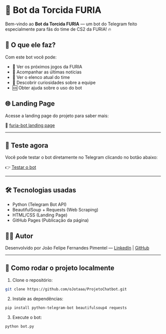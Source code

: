 # 🤖 Bot da Torcida FURIA

Bem-vindo ao **Bot da Torcida FURIA** — um bot do Telegram feito especialmente para fãs do time de CS2 da FURIA! 🔥

## 📌 O que ele faz?

Com este bot você pode:
- 📅 Ver os próximos jogos da FURIA
- 📰 Acompanhar as últimas notícias
- 🧍 Ver o elenco atual do time
- 🧠 Descobrir curiosidades sobre a equipe
- 🆘 Obter ajuda sobre o uso do bot

## 🌐 Landing Page

Acesse a landing page do projeto para saber mais:

🔗 [furia-bot landing page](https://ojotaaa.github.io/ProjetoChatbot/)

---

## 🚀 Teste agora

Você pode testar o bot diretamente no Telegram clicando no botão abaixo:

👉 [Testar o bot](https://t.me/Fur_Fan_Bot)

---

## 🛠️ Tecnologias usadas

- Python (Telegram Bot API)
- BeautifulSoup + Requests (Web Scraping)
- HTML/CSS (Landing Page)
- GitHub Pages (Publicação da página)

## 👨‍💻 Autor

Desenvolvido por João Felipe Fernandes Pimentel — [LinkedIn](https://www.linkedin.com/in/joaofelipefernandes/) | [GitHub](https://github.com/oJotaaa)

---

## 📂 Como rodar o projeto localmente

1. Clone o repositório:
```bash
git clone https://github.com/oJotaaa/ProjetoChatbot.git
```

2. Instale as dependências:
```bash
pip install python-telegram-bot beautifulsoup4 requests
```

3. Execute o bot:
```bash
python bot.py
```



